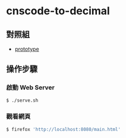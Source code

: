 
# cnscode-to-decimal

## 對照組

* [prototype](https://github.com/samwhelp/note-about-cns11643/tree/gh-pages/main/demo/concept/cnscode-to-decimal/javascript/prototype/)


## 操作步驟

### 啟動 Web Server

``` sh
$ ./serve.sh
```

### 觀看網頁

``` sh
$ firefox 'http://localhost:8080/main.html'
```
